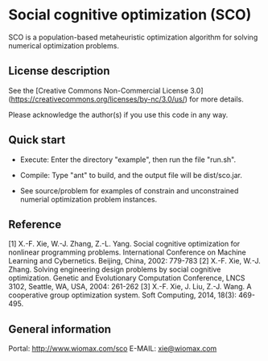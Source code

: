 Social cognitive optimization (SCO)
===================================

SCO is a population-based metaheuristic optimization algorithm for solving numerical optimization problems.

License description
-------------------

See the [Creative Commons Non-Commercial License 3.0] (https://creativecommons.org/licenses/by-nc/3.0/us/) for more details.

Please acknowledge the author(s) if you use this code in any way.

Quick start
-----------

- Execute: Enter the directory "example", then run the file "run.sh".

- Compile: Type "ant" to build, and the output file will be dist/sco.jar. 

- See source/problem for examples of constrain and unconstrained numerial optimization problem instances.

Reference
---------

[1] X.-F. Xie, W.-J. Zhang, Z.-L. Yang. Social cognitive optimization for nonlinear programming problems. International Conference on Machine Learning and Cybernetics. Beijing, China, 2002: 779-783
[2] X.-F. Xie, W.-J. Zhang. Solving engineering design problems by social cognitive optimization. Genetic and Evolutionary Computation Conference, LNCS 3102, Seattle, WA, USA, 2004: 261-262
[3] X.-F. Xie, J. Liu, Z.-J. Wang. A cooperative group optimization system. Soft Computing, 2014, 18(3): 469-495.

General information
-------------------

Portal: http://www.wiomax.com/sco
E-MAIL: xie@wiomax.com

